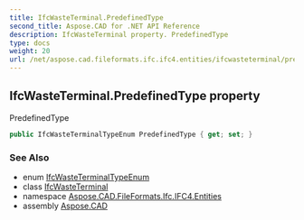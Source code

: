 ```yaml
---
title: IfcWasteTerminal.PredefinedType
second_title: Aspose.CAD for .NET API Reference
description: IfcWasteTerminal property. PredefinedType
type: docs
weight: 20
url: /net/aspose.cad.fileformats.ifc.ifc4.entities/ifcwasteterminal/predefinedtype/
---
```

## IfcWasteTerminal.PredefinedType property

PredefinedType

```csharp
public IfcWasteTerminalTypeEnum PredefinedType { get; set; }
```

### See Also

* enum [IfcWasteTerminalTypeEnum](../../../aspose.cad.fileformats.ifc.ifc4.types/ifcwasteterminaltypeenum/)
* class [IfcWasteTerminal](../)
* namespace [Aspose.CAD.FileFormats.Ifc.IFC4.Entities](../../ifcwasteterminal/)
* assembly [Aspose.CAD](../../../)



